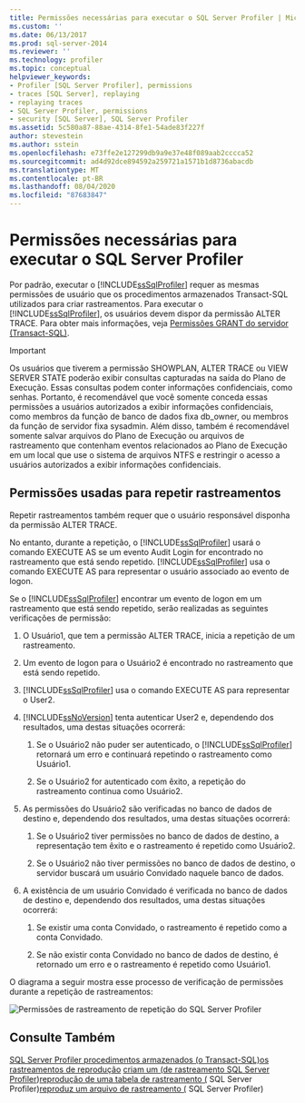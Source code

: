 ```yaml
---
title: Permissões necessárias para executar o SQL Server Profiler | Microsoft Docs
ms.custom: ''
ms.date: 06/13/2017
ms.prod: sql-server-2014
ms.reviewer: ''
ms.technology: profiler
ms.topic: conceptual
helpviewer_keywords:
- Profiler [SQL Server Profiler], permissions
- traces [SQL Server], replaying
- replaying traces
- SQL Server Profiler, permissions
- security [SQL Server], SQL Server Profiler
ms.assetid: 5c580a87-88ae-4314-8fe1-54ade83f227f
author: stevestein
ms.author: sstein
ms.openlocfilehash: e73ffe2e127299db9a9e37e48f089aab2cccca52
ms.sourcegitcommit: ad4d92dce894592a259721a1571b1d8736abacdb
ms.translationtype: MT
ms.contentlocale: pt-BR
ms.lasthandoff: 08/04/2020
ms.locfileid: "87683847"
---
```

# <a name="permissions-required-to-run-sql-server-profiler"></a>Permissões necessárias para executar o SQL Server Profiler
  Por padrão, executar o [!INCLUDE[ssSqlProfiler](../../../includes/sssqlprofiler-md.md)] requer as mesmas permissões de usuário que os procedimentos armazenados Transact-SQL utilizados para criar rastreamentos. Para executar o [!INCLUDE[ssSqlProfiler](../../../includes/sssqlprofiler-md.md)], os usuários devem dispor da permissão ALTER TRACE. Para obter mais informações, veja [Permissões GRANT do servidor &#40;Transact-SQL&#41;](/sql/t-sql/statements/grant-server-permissions-transact-sql).

> [!IMPORTANT]
>  Os usuários que tiverem a permissão SHOWPLAN, ALTER TRACE ou VIEW SERVER STATE poderão exibir consultas capturadas na saída do Plano de Execução. Essas consultas podem conter informações confidenciais, como senhas. Portanto, é recomendável que você somente conceda essas permissões a usuários autorizados a exibir informações confidenciais, como membros da função de banco de dados fixa db_owner, ou membros da função de servidor fixa sysadmin. Além disso, também é recomendável somente salvar arquivos do Plano de Execução ou arquivos de rastreamento que contenham eventos relacionados ao Plano de Execução em um local que use o sistema de arquivos NTFS e restringir o acesso a usuários autorizados a exibir informações confidenciais.

## <a name="permissions-used-to-replay-traces"></a>Permissões usadas para repetir rastreamentos
 Repetir rastreamentos também requer que o usuário responsável disponha da permissão ALTER TRACE.

 No entanto, durante a repetição, o [!INCLUDE[ssSqlProfiler](../../../includes/sssqlprofiler-md.md)] usará o comando EXECUTE AS se um evento Audit Login for encontrado no rastreamento que está sendo repetido. [!INCLUDE[ssSqlProfiler](../../../includes/sssqlprofiler-md.md)] usa o comando EXECUTE AS para representar o usuário associado ao evento de logon.

 Se o [!INCLUDE[ssSqlProfiler](../../../includes/sssqlprofiler-md.md)] encontrar um evento de logon em um rastreamento que está sendo repetido, serão realizadas as seguintes verificações de permissão:

1.  O Usuário1, que tem a permissão ALTER TRACE, inicia a repetição de um rastreamento.

2.  Um evento de logon para o Usuário2 é encontrado no rastreamento que está sendo repetido.

3.  [!INCLUDE[ssSqlProfiler](../../../includes/sssqlprofiler-md.md)] usa o comando EXECUTE AS para representar o User2.

4.  [!INCLUDE[ssNoVersion](../../includes/ssnoversion-md.md)] tenta autenticar User2 e, dependendo dos resultados, uma destas situações ocorrerá:

    1.  Se o Usuário2 não puder ser autenticado, o [!INCLUDE[ssSqlProfiler](../../../includes/sssqlprofiler-md.md)] retornará um erro e continuará repetindo o rastreamento como Usuário1.

    2.  Se o Usuário2 for autenticado com êxito, a repetição do rastreamento continua como Usuário2.

5.  As permissões do Usuário2 são verificadas no banco de dados de destino e, dependendo dos resultados, uma destas situações ocorrerá:

    1.  Se o Usuário2 tiver permissões no banco de dados de destino, a representação tem êxito e o rastreamento é repetido como Usuário2.

    2.  Se o Usuário2 não tiver permissões no banco de dados de destino, o servidor buscará um usuário Convidado naquele banco de dados.

6.  A existência de um usuário Convidado é verificada no banco de dados de destino e, dependendo dos resultados, uma destas situações ocorrerá:

    1.  Se existir uma conta Convidado, o rastreamento é repetido como a conta Convidado.

    2.  Se não existir conta Convidado no banco de dados de destino, é retornado um erro e o rastreamento é repetido como Usuário1.

 O diagrama a seguir mostra esse processo de verificação de permissões durante a repetição de rastreamentos:

 ![Permissões de rastreamento de repetição do SQL Server Profiler](../../database-engine/media/replaytracedecisiontree.gif "Permissões de rastreamento de repetição do SQL Server Profiler")

## <a name="see-also"></a>Consulte Também
 [SQL Server Profiler procedimentos armazenados &#40;o Transact-SQL&#41;os](/sql/relational-databases/system-stored-procedures/sql-server-profiler-stored-procedures-transact-sql) [rastreamentos de reprodução](replay-traces.md) [criam um &#40;de rastreamento SQL Server Profiler](create-a-trace-sql-server-profiler.md)&#41;[reprodução de uma tabela de rastreamento &#40;](replay-a-trace-table-sql-server-profiler.md) SQL Server Profiler&#41;[reproduz um arquivo de rastreamento &#40;](replay-a-trace-file-sql-server-profiler.md) SQL Server Profiler&#41;



